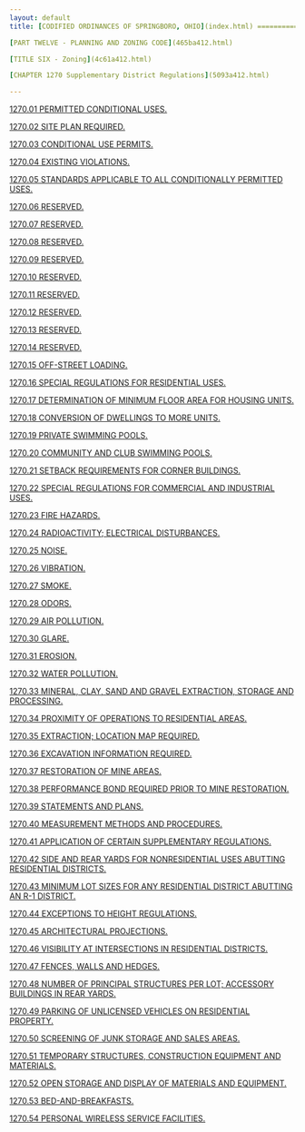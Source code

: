 ```yaml
---
layout: default 
title: [CODIFIED ORDINANCES OF SPRINGBORO, OHIO](index.html) =====================================================

[PART TWELVE - PLANNING AND ZONING CODE](465ba412.html)

[TITLE SIX - Zoning](4c61a412.html)

[CHAPTER 1270 Supplementary District Regulations](5093a412.html)

---
```


[1270.01 PERMITTED CONDITIONAL USES.](50d4a412.html)

[1270.02 SITE PLAN REQUIRED.](50d8a412.html)

[1270.03 CONDITIONAL USE PERMITS.](50dca412.html)

[1270.04 EXISTING VIOLATIONS.](50e0a412.html)

[1270.05 STANDARDS APPLICABLE TO ALL CONDITIONALLY PERMITTED
USES.](50e4a412.html)

[1270.06 RESERVED.](50e9a412.html)

[1270.07 RESERVED.](50eca412.html)

[1270.08 RESERVED.](50efa412.html)

[1270.09 RESERVED.](50f2a412.html)

[1270.10 RESERVED.](50f5a412.html)

[1270.11 RESERVED.](50f8a412.html)

[1270.12 RESERVED.](50fba412.html)

[1270.13 RESERVED.](50fea412.html)

[1270.14 RESERVED.](5101a412.html)

[1270.15 OFF-STREET LOADING.](5104a412.html)

[1270.16 SPECIAL REGULATIONS FOR RESIDENTIAL USES.](510aa412.html)

[1270.17 DETERMINATION OF MINIMUM FLOOR AREA FOR HOUSING
UNITS.](510da412.html)

[1270.18 CONVERSION OF DWELLINGS TO MORE UNITS.](5111a412.html)

[1270.19 PRIVATE SWIMMING POOLS.](5118a412.html)

[1270.20 COMMUNITY AND CLUB SWIMMING POOLS.](511fa412.html)

[1270.21 SETBACK REQUIREMENTS FOR CORNER BUILDINGS.](5125a412.html)

[1270.22 SPECIAL REGULATIONS FOR COMMERCIAL AND INDUSTRIAL
USES.](5129a412.html)

[1270.23 FIRE HAZARDS.](512da412.html)

[1270.24 RADIOACTIVITY; ELECTRICAL DISTURBANCES.](5131a412.html)

[1270.25 NOISE.](5135a412.html)

[1270.26 VIBRATION.](5139a412.html)

[1270.27 SMOKE.](513da412.html)

[1270.28 ODORS.](5141a412.html)

[1270.29 AIR POLLUTION.](5145a412.html)

[1270.30 GLARE.](5149a412.html)

[1270.31 EROSION.](514da412.html)

[1270.32 WATER POLLUTION.](5151a412.html)

[1270.33 MINERAL, CLAY, SAND AND GRAVEL EXTRACTION, STORAGE AND
PROCESSING.](5155a412.html)

[1270.34 PROXIMITY OF OPERATIONS TO RESIDENTIAL AREAS.](5159a412.html)

[1270.35 EXTRACTION; LOCATION MAP REQUIRED.](515ca412.html)

[1270.36 EXCAVATION INFORMATION REQUIRED.](5160a412.html)

[1270.37 RESTORATION OF MINE AREAS.](5164a412.html)

[1270.38 PERFORMANCE BOND REQUIRED PRIOR TO MINE
RESTORATION.](5168a412.html)

[1270.39 STATEMENTS AND PLANS.](516ba412.html)

[1270.40 MEASUREMENT METHODS AND PROCEDURES.](516fa412.html)

[1270.41 APPLICATION OF CERTAIN SUPPLEMENTARY
REGULATIONS.](5173a412.html)

[1270.42 SIDE AND REAR YARDS FOR NONRESIDENTIAL USES ABUTTING
RESIDENTIAL DISTRICTS.](5177a412.html)

[1270.43 MINIMUM LOT SIZES FOR ANY RESIDENTIAL DISTRICT ABUTTING AN R-1
DISTRICT.](517ba412.html)

[1270.44 EXCEPTIONS TO HEIGHT REGULATIONS.](517fa412.html)

[1270.45 ARCHITECTURAL PROJECTIONS.](5183a412.html)

[1270.46 VISIBILITY AT INTERSECTIONS IN RESIDENTIAL
DISTRICTS.](5187a412.html)

[1270.47 FENCES, WALLS AND HEDGES.](518aa412.html)

[1270.48 NUMBER OF PRINCIPAL STRUCTURES PER LOT; ACCESSORY BUILDINGS IN
REAR YARDS.](5197a412.html)

[1270.49 PARKING OF UNLICENSED VEHICLES ON RESIDENTIAL
PROPERTY.](519ba412.html)

[1270.50 SCREENING OF JUNK STORAGE AND SALES AREAS.](519fa412.html)

[1270.51 TEMPORARY STRUCTURES, CONSTRUCTION EQUIPMENT AND
MATERIALS.](51a3a412.html)

[1270.52 OPEN STORAGE AND DISPLAY OF MATERIALS AND
EQUIPMENT.](51a7a412.html)

[1270.53 BED-AND-BREAKFASTS.](51aba412.html)

[1270.54 PERSONAL WIRELESS SERVICE FACILITIES.](51b8a412.html)
